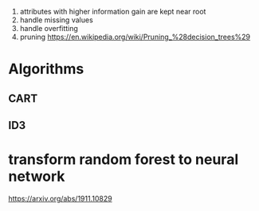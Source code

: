 
1. attributes with higher information gain are kept near root
2. handle missing values
3. handle overfitting
4. pruning https://en.wikipedia.org/wiki/Pruning_%28decision_trees%29

# Algorithms

## CART

## ID3

# transform random forest to neural network

https://arxiv.org/abs/1911.10829
